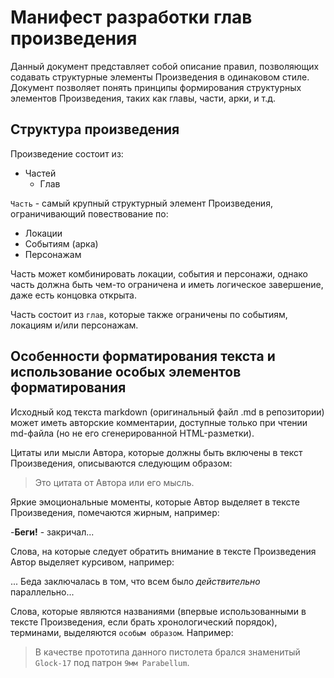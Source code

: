 # Манифест разработки глав произведения

Данный документ представляет собой описание правил, позволяющих содавать структурные элементы
Произведения в одинаковом стиле. Документ позволяет понять принципы формирования структурных
элементов Произведения, таких как главы, части, арки, и т.д.

## Структура произведения

Произведение состоит из:

* Частей
  * Глав

`Часть` - самый крупный структурный элемент Произведения, ограничивающий повествование по:

* Локации
* Событиям (арка)
* Персонажам

Часть может комбинировать локации, события и персонажи, однако часть должна быть чем-то ограничена и иметь логическое завершение, даже есть концовка открыта.

Часть состоит из `глав`, которые также ограничены по событиям, локациям и/или персонажам.

## Особенности форматирования текста и использование особых элементов форматирования

<!--  Этот тест не входит в генерируемую markdown-разметку, однако в блоке комментария может содержаться авторский комментарий, дающий разъяснение к тексту Произведения. -->

Исходный код текста markdown (оригинальный файл .md в репозитории) может иметь авторские комментарии,
доступные только при чтении md-файла (но не его сгенерированной HTML-разметки).

Цитаты или мысли Автора, которые должны быть включены в текст Произведения, описываются следующим
образом:
> Это цитата от Автора или его мысль.

Яркие эмоциональные моменты, которые Автор выделяет в тексте Произведения, помечаются жирным, например:

\-**Беги!** - закричал...

Слова, на которые следует обратить внимание в тексте Произведения Автор выделяет курсивом, например:

... Беда заключалась в том, что всем было _действительно_ параллельно...

Слова, которые являются названиями (впервые использованными в тексте Произведения, если брать хронологический порядок), терминами, выделяются `особым образом`. Например:

> В качестве прототипа данного пистолета брался знаменитый `Glock-17` под патрон `9мм Parabellum`.